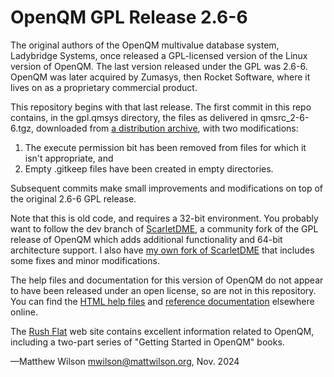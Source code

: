 OpenQM GPL Release 2.6-6
========================

The original authors of the OpenQM multivalue database system, Ladybridge
Systems, once released a GPL-licensed version of the Linux version of OpenQM.
The last version released under the GPL was 2.6-6. OpenQM was later acquired
by Zumasys, then Rocket Software, where it lives on as a proprietary
commercial product.

This repository begins with that last release. The first commit in this repo
contains, in the gpl.qmsys directory, the files as delivered in
qmsrc_2-6-6.tgz, downloaded from [a distribution archive][1], with two
modifications:

 1. The execute permission bit has been removed from files for which it
    isn't appropriate, and
 2. Empty .gitkeep files have been created in empty directories.

[1]: http://billabong-services.co.uk/anji/qm/qmsrc_2-6-6.tgz

Subsequent commits make small improvements and modifications on top of the
original 2.6-6 GPL release.

Note that this is old code, and requires a 32-bit environment. You probably
want to follow the dev branch of [ScarletDME][2], a community fork of the GPL
release of OpenQM which adds additional functionality and 64-bit architecture
support. I also have [my own fork of ScarletDME][3] that includes some fixes
and minor modifications.

[2]: https://github.com/geneb/ScarletDME/tree/dev
[3]: https://github.com/racingmars/ScarletDME

The help files and documentation for this version of OpenQM do not appear to
have been released under an open license, so are not in this repository. You
can find the [HTML help files][4] and [reference documentation][5] elsewhere
online.

[4]: http://www.rushflat.co.nz/files/qmhelp_2-6-6.tar.gz
[5]: http://www.rushflat.co.nz/files/qmdocs_2-6-6.tar.gz

The [Rush Flat][6] web site contains excellent information related to OpenQM,
including a two-part series of "Getting Started in OpenQM" books.

[6]: https://www.rushflat.co.nz/multi-value

—Matthew Wilson <mwilson@mattwilson.org>, Nov. 2024
